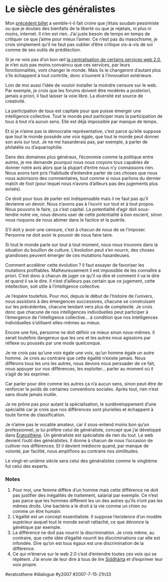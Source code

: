 # Le siècle des généralistes

Mon [précédent billet](un-univers-de-trolls.md) a semble-t-il fait croire que j’étais soudain pessimiste ou que je doutais des bienfaits de la liberté ou que je rejetais, ni plus ni moins, internet. Il n’en est rien. J’ai juste besoin de temps en temps de critiquer ce que j’aime pour mieux l’aimer. Ce n’est pas du masochisme, je crois simplement qu’il ne faut pas oublier d’être critique vis-à-vis de soi comme de ses outils de prédilection.

Si je ne vois pas d’un bon œil [la centralisation de certains services web 2.0](hypercentralisation.md), je n’en suis pas moins convaincu que ces services, par leurs fonctionnalités, vont changer le monde. Mais ils le changeront d’autant plus s’ils échappent à tout contrôle, donc s’ouvrent à l’innovation extérieure.

Loin de moi aussi l’idée de vouloir installer la moindre censure sur le web. Par exemple, je crois que les forums doivent être modérés a posteriori, jamais a priori, il faut laisser la voie libre. La diversité est source de créativité.

La participation de tous est capitale pour que puisse émerger une intelligence collective. Tout le monde peut participer mais la participation de tous à tout n’a aucun sens. Elle est déjà impossible par manque de temps.

Et si je n’aime pas la démocratie représentative, c’est parce qu’elle suppose que tout le monde possède une voix égale, que tout le monde peut donner son avis sur tout. Je ne me hasarderais pas, par exemple, à parler de philatélie ou d’aquariophilie.

Dans des domaines plus généraux, l’économie comme la politique entre autres, je me demande pourquoi nous nous croyons tous capables de donner notre avis alors que la plupart d’entre nous n’y connaissons rien. Nous avons tant pris l’habitude d’entendre parler de ces choses que nous nous autorisons des commentaires, tout comme si nous parlions du dernier match de foot (pour lequel nous n’avons d’ailleurs pas des jugements plus avisés).

Ce droit pour tous de parler est indispensable mais il ne faut pas qu’il devienne un devoir. Nous n’avons pas à l’ouvrir sur tout et à tout propos. Nous pouvons le faire, ça c’est capital. La potentialité d’agir doit sous-tendre notre vie, nous devons user de cette potentialité à bon escient, sinon nous risquons de nous abimer dans le factice et le puérile.

S’il doit y avoir une censure, c’est à chacun de nous de se l’imposer. Personne ne doit avoir le pouvoir de nous faire taire.

Si tout le monde parle sur tout à tout moment, nous nous trouvons dans la situation du bouillon de culture. L’évolution peut s’en nourrir, des choses grandioses peuvent émerger de ces mutations hasardeuses.

Comment accélérer cette évolution ? Il faut essayer de favoriser les mutations profitables. Malheureusement il est impossible de les connaître a priori. C’est donc à chacun de juger ce qu’il va dire et comment il va le dire et quand il va le dire. Il n’est d’ailleurs pas certain que ce jugement, cette intellection, soit utile à l’intelligence collective.

Je l’espère toutefois. Pour moi, depuis le début de l’histoire de l’univers, nous assistons à des émergences successives, chacune se construisant sur les précédentes, chacune tendant vers plus de complexité. Je crois donc que chacune de nos intelligences individuelles peut participer à l’émergence de l’intelligence collective… à condition que nos intelligences individuelles s’utilisent elles-mêmes au mieux.

Encore une fois, personne ne doit définir ce mieux sinon nous-mêmes. Il serait toutefois dangereux que les uns et les autres nous agissions par réflexe ou poussés par une mode quelconque.

Je ne crois pas qu’une voix égale une voix, qu’un homme égale un autre homme. Je crois au contraire que cette égalité n’existe jamais. Nous différons tous les uns les autres, nous devons nous persuader de ce fait, nous appuyer sur nos différences, les exploiter… parler au moment où il s’agit de les exprimer.

Car parler pour dire comme les autres ça n’a aucun sens, sinon peut-être de renforcer le poids de certaines conventions sociales. Après tout, rien n’est sans doute jamais inutile.

Je ne prône pas pour autant la spécialisation, le surdéveloppement d’une spécialité car je crois que nos différences sont plurielles et échappent à toute forme de classification.

Je n’aime pas le vocable amateur, car il sous-entend moins bon qu’un professionnel, je lui préfère celui de généraliste, concept que j’ai développé dans [Ératosthène](../../page/eratosthene). Un généraliste est spécialiste de rien du tout. Le web devient l’outil des généralistes. Il donne à chacun de nous l’occasion de cultiver nos différences. Et il devient médiocre quand, par manque de volonté, par facilité, nous amplifions au contraire nos similitudes.

Le vingt-et-unième siècle sera celui des généralistes comme le vingtième fut celui des experts.

### Notes

1. Pour moi, une femme diffère d’un homme mais cette différence ne doit pas justifier des inégalités de traitement, salarial par exemple. Ce n’est pas parce que les hommes diffèrent les un des autres qu’ils n’ont pas les mêmes droits. Une bactérie a le droit à la vie comme un chien ou comme un être humain.
2. L’égalité est un concept essentialiste. Il suppose l’existence d’un modèle supérieur auquel tout le monde serait rattaché, ce que dénonce la génétique par exemple.
3. La différence ne doit pas nourrir la discrimination. Je crois même, au contraire, que cette idée d’égalité nourrit les discriminations car elle est infondée. Dire qu’on est tous égaux est une discrimination de la différence.
4. Ce qui m’énerve sur le web 2.0 c’est d’entendre toutes ces voix qui se répètent. J’ai envie de leur dire à tous de lire [Siddhârta](http://www.amazon.fr/Siddharta-Hermann-Hesse/dp/3518394312/ref=sr_1_5) et d’exprimer leur voix propre.


#eratosthene #dialogue #y2007 #2007-7-15-21h33
